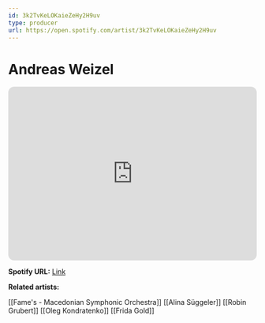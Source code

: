 ```yaml
---
id: 3k2TvKeLOKaieZeHy2H9uv
type: producer
url: https://open.spotify.com/artist/3k2TvKeLOKaieZeHy2H9uv
---
```

# Andreas Weizel

<iframe style="border-radius:12px" src="https://open.spotify.com/embed/artist/3k2TvKeLOKaieZeHy2H9uv" width="100%" height="352" frameBorder="0" allowfullscreen="" allow="autoplay; clipboard-write; encrypted-media; fullscreen; picture-in-picture" loading="lazy"></iframe>

**Spotify URL:** [Link](https://open.spotify.com/artist/3k2TvKeLOKaieZeHy2H9uv)

**Related artists:**

[[Fame's - Macedonian Symphonic Orchestra]]
[[Alina Süggeler]]
[[Robin Grubert]]
[[Oleg Kondratenko]]
[[Frida Gold]]
